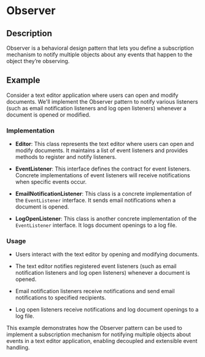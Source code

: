 # Observer

## Description

Observer is a behavioral design pattern that lets you define a subscription mechanism to notify multiple objects about any events that happen to the object they’re observing.

## Example

Consider a text editor application where users can open and modify documents. We'll implement the Observer pattern to notify various listeners (such as email notification listeners and log open listeners) whenever a document is opened or modified.

### Implementation

- **Editor**: This class represents the text editor where users can open and modify documents. It maintains a list of event listeners and provides methods to register and notify listeners.

- **EventListener**: This interface defines the contract for event listeners. Concrete implementations of event listeners will receive notifications when specific events occur.

- **EmailNotificationListener**: This class is a concrete implementation of the `EventListener` interface. It sends email notifications when a document is opened.

- **LogOpenListener**: This class is another concrete implementation of the `EventListener` interface. It logs document openings to a log file.

### Usage

- Users interact with the text editor by opening and modifying documents.

- The text editor notifies registered event listeners (such as email notification listeners and log open listeners) whenever a document is opened.

- Email notification listeners receive notifications and send email notifications to specified recipients.

- Log open listeners receive notifications and log document openings to a log file.

This example demonstrates how the Observer pattern can be used to implement a subscription mechanism for notifying multiple objects about events in a text editor application, enabling decoupled and extensible event handling.
